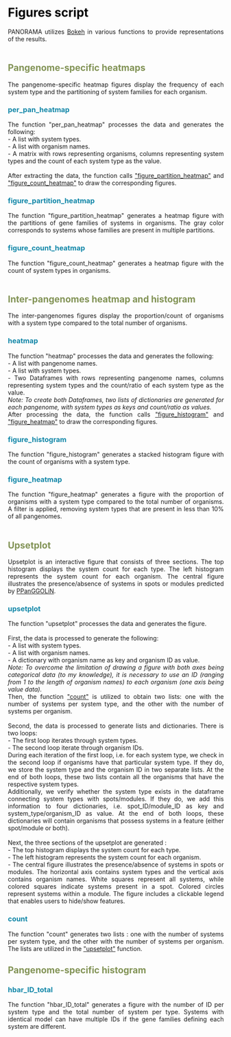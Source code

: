 # Figures script
<style>h1 {color: black}</style>
<style>h2 {color: #829356}</style>
<style>h3 {color: #1287A8}</style>

<div style="text-align: justify"> 
PANORAMA utilizes <a href="https://github.com/bokeh/bokeh" target="_blank">Bokeh</a> in various functions to provide 
representations of the results. 
</div>
<br>

## Pangenome-specific heatmaps
<div style="text-align: justify"> 
The pangenome-specific heatmap figures display the frequency of each system type and the partitioning of system 
families for each organism.
</div>

<p id="per_pan_heat"></p>

### per_pan_heatmap
<div style="text-align: justify"> 
The function "per_pan_heatmap" processes the data and generates the following: <br>
- A list with system types. <br>
- A list with organism names. <br>
- A matrix with rows representing organisms, columns representing system types and the count of each system type
as the value. <br>
<br>
After extracting the data, the function calls <a href="#partition_heatmap" title="Go to figure_partition_heatmap 
function">"figure_partition_heatmap"</a> and <a href="#count_heatmap" title="Go to figure_count_heatmap function">
"figure_count_heatmap"</a> to draw the corresponding figures.
</div>

<p id="partition_heatmap"></p>

### figure_partition_heatmap
<div style="text-align: justify"> 
The function "figure_partition_heatmap" generates a heatmap figure with the partitions of gene families of systems in
organisms. The gray color corresponds to systems whose families are present in multiple partitions.
</div>

<p id="count_heatmap"></p>

### figure_count_heatmap
<div style="text-align: justify"> 
The function "figure_count_heatmap" generates a heatmap figure with the count of system types in organisms.
</div>
<br>

## Inter-pangenomes heatmap and histogram
<div style="text-align: justify"> 
The inter-pangenomes figures display the proportion/count of organisms with a system type compared to the total number 
of organisms.
</div>

<p id="heatmap"></p>

### heatmap
<div style="text-align: justify">  
The function "heatmap" processes the data and generates the following: <br>
- A list with pangenome names. <br> 
- A list with system types. <br>
- Two Dataframes with rows representing pangenome names, columns representing system types and the count/ratio
of each system type as the value. <br>
<i> Note: To create both Dataframes, two lists of dictionaries are generated for each pangenome, with system types
as keys and count/ratio as values. </i> <br>
After processing the data, the function calls <a href="#fig_histogram" title="Go to figure_histogram function">
"figure_histogram"</a> and <a href="#fig_heatmap" title="Go to figure_heatmap function">"figure_heatmap"</a> to draw 
the corresponding figures.
</div>

<p id="fig_histogram"></p>

### figure_histogram
<div style="text-align: justify">  
The function "figure_histogram" generates a stacked histogram figure with the count of organisms with a system type.
</div>

<p id="fig_heatmap"></p>

### figure_heatmap
<div style="text-align: justify">  
The function "figure_heatmap" generates a figure with the proportion of organisms with a system type compared to 
the total number of organisms.
A filter is applied, removing system types that are present in less than 10% of all pangenomes.
</div>
<br>

## Upsetplot
<div style="text-align: justify"> 
Upsetplot is an interactive figure that consists of three sections. The top histogram displays the system count for 
each type. The left histogram represents the system count for each organism. The central figure illustrates the 
presence/absence of systems in spots or modules predicted by
<a href="https://github.com/labgem/PPanGGOLiN" target="_blank">PPanGGOLiN</a>.
</div>

<p id="upsetplot"></p>

### upsetplot
<div style="text-align: justify">  
The function "upsetplot" processes the data and generates the figure. <br>
<br>
First, the data is processed to generate the following: <br>
- A list with system types. <br>
- A list with organism names. <br>
- A dictionary with organism name as key and organism ID as value. <br>
<i> Note: To overcome the limitation of drawing a figure with both axes being categorical data (to my knowledge), 
it is necessary to use an ID (ranging from 1 to the length of organism names) to each organism (one axis being value data).
</i> <br>
Then, the function <a href="#count" title="Go to count function">"count"</a> is utilized to obtain two lists: one with 
the number of systems per system type, and the other with the number of systems per organism.
<br><br/>
Second, the data is processed to generate lists and dictionaries.
There is two loops: <br>
- The first loop iterates through system types. <br>
- The second loop iterate through organism IDs. <br>
During each iteration of the first loop, i.e. for each system type, we check in the second loop if organisms have that 
particular system type. If they do, we store the system type and the organism ID in two separate lists. At the end of 
both loops, these two lists contain all the organisms that have the respective system types. <br>
Additionally, we verify whether the system type exists in the dataframe connecting system types with spots/modules. 
If they do, we add this information to four dictionaries, i.e. spot_ID/module_ID as key and system_type/organism_ID 
as value. At the end of both loops, these dictionaries will contain organisms that possess systems in a feature 
(either spot/module or both).
<br><br/>
Next, the three sections of the upsetplot are generated : <br>
- The top histogram displays the system count for each type. <br>
- The left histogram represents the system count for each organism. <br>
- The central figure illustrates the presence/absence of systems in spots or modules. The horizontal axis contains system
types and the vertical axis contains organism names. White squares represent all systems, while colored squares 
indicate systems present in a spot. Colored circles represent systems within a module. The figure includes a clickable 
legend that enables users to hide/show features.
</div>

<p id="count"></p>

### count
<div style="text-align: justify"> 
The function "count" generates two lists : one with the number of systems per system type, and the
other with the number of systems per organism. The lists are utilized in the <a href="#upsetplot" title="Go to upsetplot
function">"upsetplot"</a> function. 
</div>

<p id="hbar_ID_total"></p>

## Pangenome-specific histogram
### hbar_ID_total
<div style="text-align: justify"> 
The function "hbar_ID_total" generates a figure with the number of ID per system type and the total number of system 
per type. Systems with identical model can have multiple IDs if the gene families defining each system are different.
</div>
<br>
